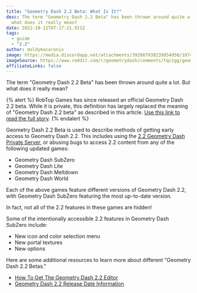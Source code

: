 ```yaml
---
title: "Geometry Dash 2.2 Beta: What Is It?"
desc: The term "Geometry Dash 2.2 Beta" has been thrown around quite a lot. But
  what does it really mean?
date: 2022-10-11T07:17:21.921Z
tags:
  - guide
  - "2.2"
author: moldymacaronix
image: https://media.discordapp.net/attachments/392087938239954950/1074130183583445062/94CC87DA-AB0E-4512-9324-54A19D818ED7.jpg?width=1209&height=675
imageSource: https://www.reddit.com/r/geometrydash/comments/tqczgg/geometry_dash_22/
affiliateLinks: false
---
```

The term "Geometry Dash 2.2 Beta" has been thrown around quite a lot. But what does it really mean?

{% alert %}
RobTop Games has since released an official Geometry Dash 2.2 beta. While it is private, this definition has largely replaced the meaning of "Geometry Dash 2.2 beta" as described in this article. [Use this link to read the full story](/posts/closed-geometry-dash-2-2-beta-released-on-steam/).
{% endalert %}

Geometry Dash 2.2 Beta is used to describe methods of getting early access to Geometry Dash 2.2. This includes using the [2.2 Geometry Dash Private Server](/posts/geometry-dash-2-2-editor-unlocked-how-to-get-the-2-2-level-editor-2022/), or abusing bugs to access 2.2 content from any of the following updated games:

- Geometry Dash SubZero 
- Geometry Dash Lite
- Geometry Dash Meltdown
- Geometry Dash World

Each of the above games feature different versions of Geometry Dash 2.2, with Geometry Dash SubZero featuring the most up-to-date version.

In fact, not all of the 2.2 features in these games are hidden!

Some of the intentionally accessible 2.2 features in Geometry Dash SubZero include:

- New icon and color selection menu
- New portal textures
- New options

Here are some additional resources to learn more about different "Geometry Dash 2.2 Betas."

- [How To Get The Geometry Dash 2.2 Editor](/posts/geometry-dash-2-2-editor-unlocked-how-to-get-the-2-2-level-editor-2022/)
- [Geometry Dash 2.2 Release Date Information](/posts/geometry-dash-2-2-release-date/)